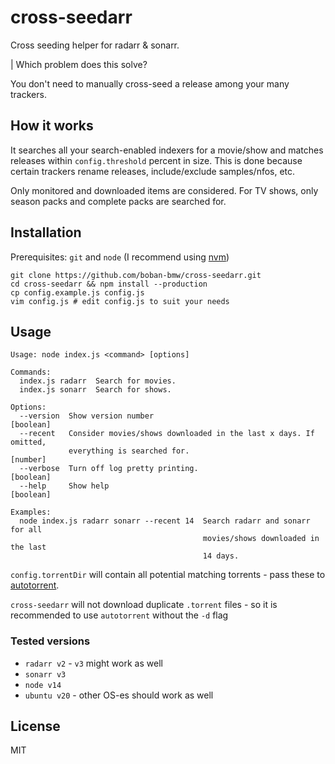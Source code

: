 # cross-seedarr

Cross seeding helper for radarr &amp; sonarr.

| Which problem does this solve?

You don't need to manually cross-seed a release among your many trackers.

## How it works

It searches all your search-enabled indexers for a movie/show and matches releases within `config.threshold` percent in size.
This is done because certain trackers rename releases, include/exclude samples/nfos, etc.

Only monitored and downloaded items are considered. For TV shows, only season packs and complete packs are searched for.

## Installation

Prerequisites: `git` and `node` (I recommend using [nvm](https://github.com/nvm-sh/nvm))

```
git clone https://github.com/boban-bmw/cross-seedarr.git
cd cross-seedarr && npm install --production
cp config.example.js config.js
vim config.js # edit config.js to suit your needs
```

## Usage

```
Usage: node index.js <command> [options]

Commands:
  index.js radarr  Search for movies.
  index.js sonarr  Search for shows.

Options:
  --version  Show version number                                       [boolean]
  --recent   Consider movies/shows downloaded in the last x days. If omitted,
             everything is searched for.                                [number]
  --verbose  Turn off log pretty printing.                             [boolean]
  --help     Show help                                                 [boolean]

Examples:
  node index.js radarr sonarr --recent 14  Search radarr and sonarr for all
                                           movies/shows downloaded in the last
                                           14 days.
```

`config.torrentDir` will contain all potential matching torrents - pass these to [autotorrent](https://github.com/JohnDoee/autotorrent).

`cross-seedarr` will not download duplicate `.torrent` files - so it is recommended to use `autotorrent` without the `-d` flag

### Tested versions

- `radarr v2` - `v3` might work as well
- `sonarr v3`
- `node v14`
- `ubuntu v20` - other OS-es should work as well

## License

MIT
